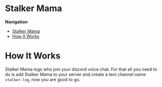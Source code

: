 # Stalker Mama

**Navigation** <br>

- [Stalker Mama](#stalker-mama)
- [How It Works](#how-it-works)

# How It Works

Stalker Mama logs who join your discord voice chat. For that all you need to do is add Stalker Mama to your server and
create a text channel name `stalker-log`, now you are good to go.


